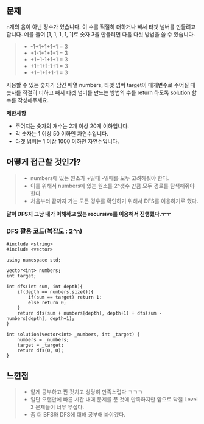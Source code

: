 ## 문제

n개의 음이 아닌 정수가 있습니다. 이 수를 적절히 더하거나 빼서 타겟 넘버를 만들려고 합니다. 예를 들어 [1, 1, 1, 1, 1]로 숫자 3을 만들려면 다음 다섯 방법을 쓸 수 있습니다.

>* -1+1+1+1+1 = 3
>* +1-1+1+1+1 = 3
>* +1+1-1+1+1 = 3
>* +1+1+1-1+1 = 3
>* +1+1+1+1-1 = 3

사용할 수 있는 숫자가 담긴 배열 numbers, 타겟 넘버 target이 매개변수로 주어질 때 숫자를 적절히 더하고 빼서 타겟 넘버를 만드는 방법의 수를 return 하도록 solution 함수를 작성해주세요.

**제한사항**
* 주어지는 숫자의 개수는 2개 이상 20개 이하입니다.
* 각 숫자는 1 이상 50 이하인 자연수입니다.
* 타겟 넘버는 1 이상 1000 이하인 자연수입니다.

## 어떻게 접근할 것인가?

>* numbers에 있는 원소가 +일때 -일때를 모두 고려해줘야 한다.
>* 이를 위해서 numbers에 있는 원소를 2^갯수 만큼 모두 경로를 탐색해줘야한다. 
>* 처음부터 끝까지 가는 모든 경우를 확인하기 위해서 DFS를 이용하기로 했다. 

**말이 DFS지 그냥 내가 이해하고 있는 recursive를 이용해서 진행했다.ㅜㅜ**

### DFS 활용 코드(복잡도 : 2^n)

    #include <string>
    #include <vector>

    using namespace std;

    vector<int> numbers;
    int target;

    int dfs(int sum, int depth){
        if(depth == numbers.size()){
            if(sum == target) return 1;
            else return 0;
        }
        return dfs(sum + numbers[depth], depth+1) + dfs(sum - numbers[depth], depth+1);
    }

    int solution(vector<int> _numbers, int _target) {
        numbers = _numbers;
        target = _target;
        return dfs(0, 0);
    }
    
## 느낀점

>* 얕게 공부하고 짠 것치고 상당히 만족스럽다 ㅋㅋㅋ
>* 일단 오랜만에 빠른 시간 내에 문제를 푼 것에 만족하지만 앞으로 닥칠 Level 3 문제들이 너무 무섭다.
>* 좀 더 BFS와 DFS에 대해 공부해 봐야겠다. 

